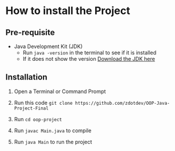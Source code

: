 # How to install the Project

## Pre-requisite

- Java Development Kit (JDK)
    - Run `java -version` in the terminal to see if it is installed
    - If it does not show the version [Download the JDK here](https://www.oracle.com/java/technologies/downloads/)

## Installation

1. Open a Terminal or Command Prompt
2. Run this code `git clone https://github.com/zdotdev/OOP-Java-Project-Final`


3. Run `cd oop-project`


4. Run `javac Main.java` to compile


5. Run `java Main` to run the project
